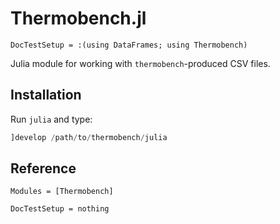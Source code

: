 # Thermobench.jl

```@meta
DocTestSetup = :(using DataFrames; using Thermobench)
```

Julia module for working with `thermobench`-produced CSV files.

## Installation

Run `julia` and type:
```julia
]develop /path/to/thermobench/julia
```

## Reference

```@autodocs
Modules = [Thermobench]
```

```@meta
DocTestSetup = nothing
```
